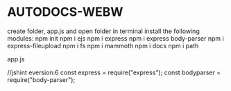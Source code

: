 # AUTODOCS-WEBW
create folder, app.js and open folder in terminal
install the following modules:
npm init
npm i ejs
npm i express
npm i express body-parser
npm i express-fileupload
npm i fs
npm i mammoth
npm i docs
npm i path

app.js

//jshint eversion:6
const express = require("express");
const bodyparser = require("body-parser");
